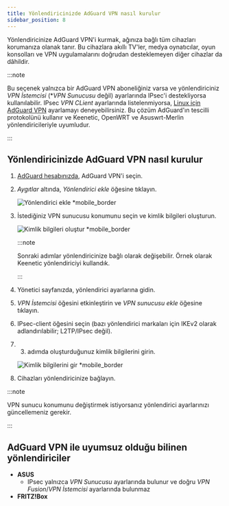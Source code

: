 ```yaml
---
title: Yönlendiricinizde AdGuard VPN nasıl kurulur
sidebar_position: 8
---
```


Yönlendiricinize AdGuard VPN'i kurmak, ağınıza bağlı tüm cihazları korumanıza olanak tanır. Bu cihazlara akıllı TV'ler, medya oynatıcılar, oyun konsolları ve VPN uygulamalarını doğrudan desteklemeyen diğer cihazlar da dâhildir.

:::note

Bu seçenek yalnızca bir AdGuard VPN aboneliğiniz varsa ve yönlendiriciniz _VPN İstemcisi_ (\*_VPN Sunucusu_ değil) ayarlarında IPsec'i destekliyorsa kullanılabilir. IPsec _VPN CLient_ ayarlarında listelenmiyorsa, [Linux için AdGuard VPN](/adguard-vpn-for-linux/setting-up-on-a-router) ayarlamayı deneyebilirsiniz. Bu çözüm AdGuard'ın tescilli protokolünü kullanır ve Keenetic, OpenWRT ve Asuswrt-Merlin yönlendiricileriyle uyumludur.

:::

## Yönlendiricinizde AdGuard VPN nasıl kurulur

1. [AdGuard hesabınızda](https://auth.adguardaccount.com/login.html), AdGuard VPN'i seçin.

2. _Aygıtlar_ altında, _Yönlendirici ekle_ öğesine tıklayın.

   ![Yönlendirici ekle \*mobile_border](https://cdn.adguardvpn.com/content/kb/vpn/general/2_year.jpg)

3. İstediğiniz VPN sunucusu konumunu seçin ve kimlik bilgileri oluşturun.

   ![Kimlik bilgileri oluştur \*mobile_border](https://cdn.adguardvpn.com/content/kb/vpn/general/configure_router.png)

   :::note

   Sonraki adımlar yönlendiricinize bağlı olarak değişebilir. Örnek olarak Keenetic yönlendiriciyi kullandık.

   :::

4. Yönetici sayfanızda, yönlendirici ayarlarına gidin.

5. _VPN İstemcisi_ öğesini etkinleştirin ve _VPN sunucusu ekle_ öğesine tıklayın.

6. IPsec-client öğesini seçin (bazı yönlendirici markaları için IKEv2 olarak adlandırılabilir; L2TP/IPsec değil).

7. 3. adımda oluşturduğunuz kimlik bilgilerini girin.

   ![Kimlik bilgilerini gir \*mobile_border](https://cdn.adguardvpn.com/content/kb/vpn/general/vpn_connection.jpg)

8. Cihazları yönlendiricinize bağlayın.

:::note

VPN sunucu konumunu değiştirmek istiyorsanız yönlendirici ayarlarınızı güncellemeniz gerekir.

:::

## AdGuard VPN ile uyumsuz olduğu bilinen yönlendiriciler

- **ASUS**
  - IPsec yalnızca _VPN Sunucusu_ ayarlarında bulunur ve doğru _VPN Fusion_/_VPN İstemcisi_ ayarlarında bulunmaz
- **FRITZ!Box**
